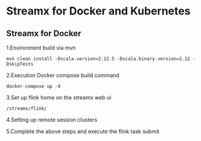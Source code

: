 # Streamx for Docker and Kubernetes

## Streamx for Docker
1.Environment build via mvn
```
mvn clean install -Dscala.version=2.12.5 -Dscala.binary.version=2.12 -DskipTests
```

2.Execution Docker compose build command
```
docker-compose up -d
```

3.Set up flink home on the streamx web ui
```
/streamx/flink/
```

4.Setting up remote session clusters

5.Complete the above steps and execute the flink task submit

